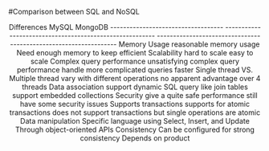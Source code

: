 #Comparison between SQL and NoSQL


<center>
Differences                                 MySQL                                                             MongoDB
-----------------------------------     --------------------------------------------------------    -----------------------------------------------------------------
Memory Usage                             reasonable memory usage                                    Need enough memory to keep efficient
Scalability                                     hard to scale                                       easy to scale
Complex query performance                 unsatisfying complex query performance                    handle more complicated queries faster
Single thread VS. Multiple thread         vary with different operations                            no apparent advantage over 4 threads
Data association                          support dynamic SQL query like join tables                support embedded collections
Security                                  give a quite safe performance                             still have some security issues
Supports transactions                      supports for atomic transactions                         does not support transactions but single operations are atomic
Data manipulation                          Specific language using Select, Insert, and Update       Through object-oriented APIs
Consistency                                Can be configured for strong consistency                 Depends on product
</center>





